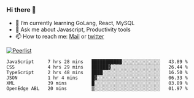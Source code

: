 ### Hi there 👋

- 🌱 I’m currently learning GoLang, React, MySQL
- 💬 Ask me about Javascript, Productivity tools 
- 📫 How to reach me: [Mail](mailto:kvaishak47@gmail.com) or [twitter](https://twitter.com/kvaish4k)

[![Peerlist](https://peerlist-readme-badge.herokuapp.com/api/kvaishak)](https://peerlist.io/kvaishak)

<!--START_SECTION:waka-->

```text
JavaScript     7 hrs 28 mins   ███████████░░░░░░░░░░░░░░   43.89 %
CSS            4 hrs 29 mins   ██████▓░░░░░░░░░░░░░░░░░░   26.44 %
TypeScript     2 hrs 48 mins   ████░░░░░░░░░░░░░░░░░░░░░   16.50 %
JSON           1 hr 4 mins     █▓░░░░░░░░░░░░░░░░░░░░░░░   06.33 %
XML            39 mins         █░░░░░░░░░░░░░░░░░░░░░░░░   03.89 %
OpenEdge ABL   20 mins         ▒░░░░░░░░░░░░░░░░░░░░░░░░   01.97 %
```

<!--END_SECTION:waka-->
